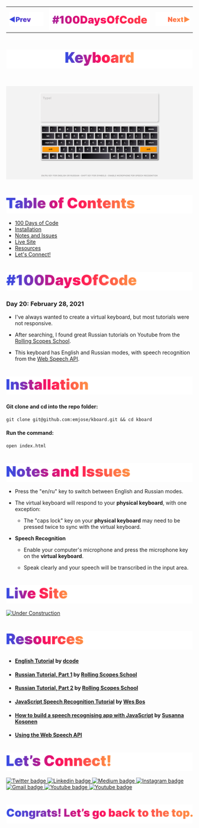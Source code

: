 <p id="header"><p>

<table><tr>
<td> <a href="https://github.com/emjose/calculator-vuejs/#header"><img src="assets/header-left.png" alt="previous" style="width: 200px;"/></a> </td>
<td> <a href="https://github.com/emjose/one-hundred/#header"><img src="assets/header-center.png" alt="100 days of code" style="width: 580px;"/></a> </td>
<td> <a href="https://github.com/emjose/slingshot/#header"><img src="assets/header-right.png" alt="next" style="width: 200px;"/></a> </td>
</tr></table>

<br>

<p id="project-title"><p>

<a href=#table-of-contents>![Keyboard](assets/inter-020-keyboard.png)</a> 

<br>

<a href="https://emjose.github.io/kboard/">![Keyboard](assets/preview-020-keyboard.png)</a> 

#

<p id="table-of-contents"><p>

<a href=#table-of-contents>![Table of Contents](assets/inter-toc.png)</a>  

- [100 Days of Code](#100days)
- [Installation](#installation)
- [Notes and Issues](#notes-and-issues) 
- [Live Site](#live-site)
- [Resources](#resources)
- [Let's Connect!](#lets-connect) 

#

<p id="100days"><p>

<a href=#100days>![#100DaysOfCode](assets/inter-100hash.png)</a>  

### Day 20: February 28, 2021
- I've always wanted to create a virtual keyboard, but most tutorials were not responsive.
  
- After searching, I found great Russian tutorials on Youtube from the <a href="https://www.youtube.com/channel/UC578nebW2Mn-mNgjEArGZug">Rolling Scopes School</a>.
  
- This keyboard has English and Russian modes, with speech recognition from the <a href="https://developer.mozilla.org/en-US/docs/Web/API/Web_Speech_API/Using_the_Web_Speech_API">Web Speech API</a>.

#

<p id="installation"><p>

<a href=#installation>![Installation](assets/inter-installation.png)</a>

#### Git clone and cd into the repo folder:
``` 
git clone git@github.com:emjose/kboard.git && cd kboard 
```
#### Run the command:
```
open index.html
```

#

<p id="notes-and-issues"><p>

<a href=#notes-and-issues>![Notes and Issues](assets/inter-notes-and-issues.png)</a>

- Press the "en/ru" key to switch between English and Russian modes.
  
- The virtual keyboard will respond to your **physical keyboard**,  with one exception:

    - The "caps lock" key on your **physical keyboard** may need to be pressed twice to sync with the virtual keyboard.
  
- **Speech Recognition** 
  
    - Enable your computer's microphone and press the microphone key on the **virtual keyboard**. 
  
    - Speak clearly and your speech will be transcribed in the input area.

#

<p id="live-site"><p>

<a href="https://emjose.github.io/kboard/">![Live Site](assets/inter-live-site.png)</a>  

<a href="https://emjose.github.io/kboard/">![Under Construction](assets/020-keyboard.gif)</a>

#

<p id="resources"><p>

<a href=#resources>![Resources](assets/inter-resources.png)</a>  

- #### [English Tutorial](https://youtu.be/N3cq0BHDMOY) by [dcode](https://www.youtube.com/channel/UCjX0FtIZBBVD3YoCcxnDC4g) 
  
- #### [Russian Tutorial, Part 1](https://youtu.be/nuQW_cBLR6Q) by [Rolling Scopes School](https://www.youtube.com/channel/UC578nebW2Mn-mNgjEArGZug)
  
- #### [Russian Tutorial, Part 2](https://youtu.be/dAxI351AhCg) by [Rolling Scopes School](https://www.youtube.com/channel/UC578nebW2Mn-mNgjEArGZug)

- #### [JavaScript Speech Recognition Tutorial](https://www.youtube.com/watch?v=0mJC0A72Fnw) by [Wes Bos](https://www.youtube.com/channel/UCoebwHSTvwalADTJhps0emA)

- #### [How to build a speech recognising app with JavaScript](https://medium.com/@susannakosonen/how-to-build-a-speech-recognising-app-with-javascript-1d5e5ba2c2c9) by [Susanna Kosonen](https://medium.com/@susannakosonen)

- #### [Using the Web Speech API](https://developer.mozilla.org/en-US/docs/Web/API/Web_Speech_API/Using_the_Web_Speech_API)
  
#

<p id="lets-connect"><p>

<a href=#lets-connect>![Let's Connect!](assets/inter-lets-connect.png)</a>

<p><a href="https://twitter.com/Emmanuel_Labor"><img src="https://img.shields.io/badge/twitter-%231DA1F2.svg?&style=for-the-badge&logo=twitter&logoColor=white" height=30 width=90 alt="Twitter badge"> <a href="https://www.linkedin.com/in/emmanuelpjose/"><img src="https://img.shields.io/badge/linkedin-%230064e7.svg?&style=for-the-badge&logo=linkedin&logoColor=white" height=30 width=90 alt="Linkedin badge"> <a href="https://emmanueljose.medium.com/"><img src="https://img.shields.io/badge/medium-%238700f5.svg?&style=for-the-badge&logo=medium&logoColor=white" height=30 width=90 alt="Medium badge"> <a href="https://www.instagram.com/emmanuel_jose/"><img src="https://img.shields.io/badge/instagram-%23ff0077.svg?&style=for-the-badge&logo=instagram&logoColor=white" height=30 width=90 alt="Instagram badge"> <a href="mailto:emjose@gmail.com"><img src="https://img.shields.io/badge/gmail-%23fd1745.svg?&style=for-the-badge&logo=gmail&logoColor=white" height=30 width=90 alt="Gmail badge"> <a href="https://www.youtube.com/channel/UCQdqFg-_J83jn9xJRd1W3tQ/videos"><img src="https://img.shields.io/badge/youtube-%23FF0000.svg?&style=for-the-badge&logo=youtube&logoColor=white" height=30 width=90 alt="Youtube badge"> <a href="https://github.com/emjose"><img src="https://img.shields.io/badge/github-%23ff8e44.svg?&style=for-the-badge&logo=github&logoColor=white" height=30 width=90 alt="Youtube badge"></p>

#

<a href=#header>![Back to Top](assets/inter-congrats.png)</a>